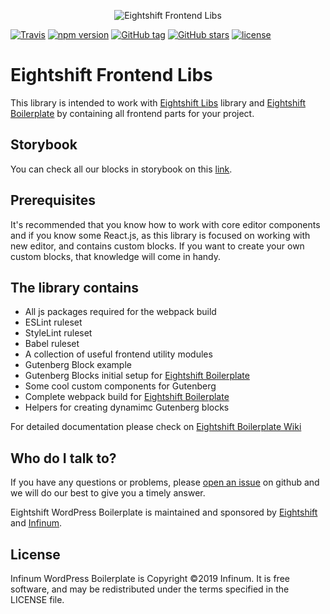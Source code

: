 <p align="center">
  <img alt="Eightshift Frontend Libs" src="https://raw.githubusercontent.com/infinum/eightshift-frontend-libs/develop/package/logo.svg?raw=true&sanitize=true"/>
</p>

[![Travis](https://img.shields.io/travis/infinum/eightshift-frontend-libs.svg?style=for-the-badge)](https://github.com/infinum/eightshift-frontend-libs)
[![npm version](https://img.shields.io/npm/v/@eightshift/frontend-libs.svg?style=for-the-badge)](https://www.npmjs.com/package/create-wp-theme)
[![GitHub tag](https://img.shields.io/github/tag/infinum/eightshift-frontend-libs.svg?style=for-the-badge)](https://github.com/infinum/eightshift-frontend-libs)
[![GitHub stars](https://img.shields.io/github/stars/infinum/eightshift-frontend-libs.svg?style=for-the-badge&label=Stars)](https://github.com/infinum/eightshift-frontend-libs/)
[![license](https://img.shields.io/github/license/infinum/eightshift-frontend-libs.svg?style=for-the-badge)](https://github.com/infinum/eightshift-frontend-libs)

# Eightshift Frontend Libs

This library is intended to work with [Eightshift Libs](https://github.com/infinum/eightshift-libs/) library and [Eightshift Boilerplate](https://github.com/infinum/eightshift-boilerplate) by containing all frontend parts for your project.

## Storybook
You can check all our blocks in storybook on this [link](https://infinum.github.io/eightshift-frontend-libs).

## Prerequisites

It's recommended that you know how to work with core editor components and if you know some React.js, as this library is focused on working with new editor, and contains custom blocks. If you want to create your own custom blocks, that knowledge will come in handy.

## The library contains

- All js packages required for the webpack build
- ESLint ruleset
- StyleLint ruleset
- Babel ruleset
- A collection of useful frontend utility modules
- Gutenberg Block example
- Gutenberg Blocks initial setup for [Eightshift Boilerplate](https://github.com/infinum/eightshift-boilerplate)
- Some cool custom components for Gutenberg
- Complete webpack build for [Eightshift Boilerplate](https://github.com/infinum/eightshift-boilerplate)
- Helpers for creating dynamimc Gutenberg blocks

For detailed documentation please check on [Eightshift Boilerplate Wiki](https://github.com/infinum/eightshift-boilerplate/wiki)


## Who do I talk to?

If you have any questions or problems, please [open an issue](https://github.com/infinum/eightshift-boilerplate/issues) on github and we will do our best to give you a timely answer.

Eightshift WordPress Boilerplate is maintained and sponsored by
[Eightshift](https://eightshift.com) and [Infinum](https://infinum.co).

## License

Infinum WordPress Boilerplate is Copyright ©2019 Infinum. It is free software, and may be redistributed under the terms specified in the LICENSE file.
